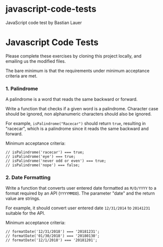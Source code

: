 # javascript-code-tests
JavaScript code test by Bastian Lauer



# Javascript Code Tests

Please complete these exercises by cloning this project locally, and emailing us the modified files.

The bare minimum is that the requirements under minimum acceptance criteria are met.

### 1. Palindrome

A palindrome is a word that reads the same backward or forward.

Write a function that checks if a given word is a palindrome. Character case should be ignored, non alphanumeric characters should also be ignored.

For example, `isPalindrome("Racecar")` should return `true`, resulting in "racecar", which is a palindrome since it reads the same backward and forward.

Minimum acceptance criteria:
```
// isPalindrome('racecar') === true;
// isPalindrome('eye') === true;
// isPalindrome('never odd or even') === true;
// isPalindrome('nope') === false;
```

### 2. Date Formatting

Write a function that converts user entered date formatted as `M/D/YYYY` to a format required by an API (`YYYYMMDD`). The parameter "date" and the return value are strings. 

For example, it should convert user entered date `12/31/2014` to `20141231` suitable for the API.

Minimum acceptance criteria:
```
// formatDate('12/31/2018') === '20181231';
// formatDate('01/30/2018') === '20180130';
// formatDate('12/1/2018') === '20181201';
```

